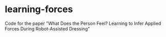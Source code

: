 # learning-forces
Code for the paper "What Does the Person Feel? Learning to Infer Applied Forces During Robot-Assisted Dressing"
